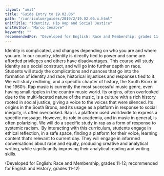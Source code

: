 ```yaml
---
layout: "unit"
title: "Guide Entry to 19.02.06"
path: "/curriculum/guides/2019/2/19.02.06.x.html"
unitTitle: "Identity, Hip Hop and Social Justice"
unitAuthor: "Marco Cenabre"
keywords: ""
recommendedFor: "Developed for English: Race and Membership, grades 11-12; recommended for English and History, grades 11-12" 
---
```

<main>
<p>Identity is complicated, and changes depending on who you are and where you are. In our country, identity is directly tied to power and some are afforded privileges and others have disadvantages. This course will study identity as a social construct, and will go into further depth on race. Students will study the complications and nuances that go into the formation of identity and race, historical injustices and responses tied to it. We will study redlining, and a specific chapter of history, the South Bronx in the 1960&rsquo;s. Rap music is currently the most successful music genre, even having small ripples in the country music world. Its origins, often overlooked due to the multi-faceted nature of the music, is a culture with a rich history rooted in social justice, giving a voice to the voices that were silenced. Its origins in the South Bronx, and its usage as a platform in response to social inequity, is often overlooked. Rap is a platform used worldwide to express a specific message. However, its role in academia, and in music in general, is often polarizing. We will do a specific study in rap as a form of response to systemic racism.<span>&nbsp; </span>By interacting with this curriculum, students engage in ethical reflection, in a safe space, finding a platform for their voice, learning content that&rsquo;s relevant to current day. They will engage in informed conversations about race and equity, producing creative and analytical writing, while significantly improving their analytical reading and writing skills.</p>
<p></p>
<p>(Developed for English: Race and Membership, grades 11-12; recommended for English and History, grades 11-12)</p>
</main>
